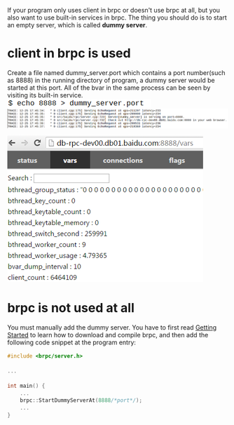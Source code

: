 If your program only uses client in brpc or doesn't use brpc at all, but you also want to use built-in services in brpc. The thing you should do is to start an empty server, which is called **dummy server**.

# client in brpc is used

Create a file named dummy_server.port which contains a port number(such as 8888) in the running directory of program, a dummy server would be started at this port. All of the bvar in the same process can be seen by visiting its built-in service.
![img](../images/dummy_server_1.png) ![img](../images/dummy_server_2.png) 

![img](../images/dummy_server_3.png)

# brpc is not used at all

You must manually add the dummy server. You have to first read [Getting Started](getting_started.md) to learn how to download and compile brpc, and then add the following code snippet at the program entry:

```c++
#include <brpc/server.h>
 
...
 
int main() {
    ...
    brpc::StartDummyServerAt(8888/*port*/);
    ...
}
```
